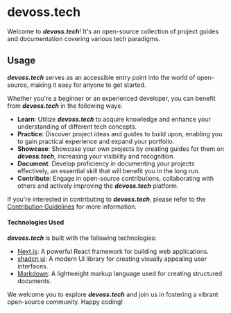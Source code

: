 devoss.tech
===========

Welcome to ***devoss.tech***! It's an open-source collection of project guides and documentation covering various tech paradigms.

Usage
-----

***devoss.tech*** serves as an accessible entry point into the world of open-source, making it easy for anyone to get started.

Whether you're a beginner or an experienced developer, you can benefit from ***devoss.tech*** in the following ways:

*   **Learn**: Utilize ***devoss.tech*** to acquire knowledge and enhance your understanding of different tech concepts.
*   **Practice**: Discover project ideas and guides to build upon, enabling you to gain practical experience and expand your portfolio.
*   **Showcase**: Showcase your own projects by creating guides for them on ***devoss.tech***, increasing your visibility and recognition.
*   **Document**: Develop proficiency in documenting your projects effectively, an essential skill that will benefit you in the long run.
*   **Contribute**: Engage in open-source contributions, collaborating with others and actively improving the ***devoss.tech*** platform.

If you're interested in contributing to ***devoss.tech***, please refer to the [Contribution Guidelines](CONTRIBUTING.md) for more information.

#### Technologies Used

***devoss.tech*** is built with the following technologies:

*   [Next.js](https://nextjs.org/): A powerful React framework for building web applications.
*   [shadcn ui](https://ui.shadcn.com/): A modern UI library for creating visually appealing user interfaces.
*   [Markdown](https://www.markdownguide.org): A lightweight markup language used for creating structured documents.

We welcome you to explore ***devoss.tech*** and join us in fostering a vibrant open-source community. Happy coding!